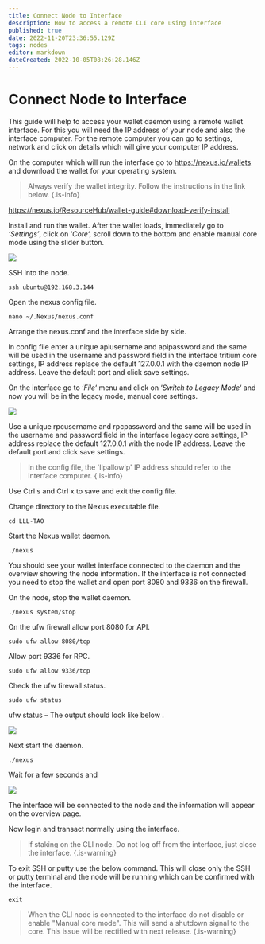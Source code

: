 ```yaml
---
title: Connect Node to Interface
description: How to access a remote CLI core using interface
published: true
date: 2022-11-20T23:36:55.129Z
tags: nodes
editor: markdown
dateCreated: 2022-10-05T08:26:28.146Z
---
```


# Connect Node to Interface

This guide will help to access your wallet daemon using a remote wallet interface. For this you will need the IP address of your node and also the interface computer. For the remote computer you can go to settings, network and click on details which will give your computer IP address.

On the computer which will run the interface go to [https://](https://crypto.nexus.io/wallet)[nexus.io/wallets](https://nexus.io/wallets) and download the wallet for your operating system.


> Always verify the wallet integrity. Follow the instructions in the link below.
{.is-info}

https://nexus.io/ResourceHub/wallet-guide#download-verify-install

Install and run the wallet. After the wallet loads, immediately go to _‘Settings’_, click on ‘_Core_‘, scroll down to the bottom and enable manual core mode using the slider button.

![](https://thedigitalfuture.net/wp-content/uploads/2020/12/RPI-Interface1.png)

SSH into the node.

```
ssh ubuntu@192.168.3.144
```

Open the nexus config file.

```
nano ~/.Nexus/nexus.conf
```

Arrange the nexus.conf and the interface side by side.

In config file enter a unique apiusername and apipassword and the same will be used in the username and password field in the interface tritium core settings, IP address replace the default 127.0.0.1 with the daemon node IP address. Leave the default port and click save settings.

On the interface go to ‘_File_‘ menu and click on ‘_Switch to Legacy Mode_‘ and now you will be in the legacy mode, manual core settings.

![](https://thedigitalfuture.net/wp-content/uploads/2020/12/RPI-Interface2.png)

Use a unique rpcusername and rpcpassword and the same will be used in the username and password field in the interface legacy core settings, IP address replace the default 127.0.0.1 with the node IP address. Leave the default port and click save settings.


> In the config file, the 'llpallowIp' IP address should refer to the interface computer.
{.is-info}



Use Ctrl s and Ctrl x to save and exit the config file.

Change directory to the Nexus executable file.

```
cd LLL-TAO
```

Start the Nexus wallet daemon.

```
./nexus
```

You should see your wallet interface connected to the daemon and the overview showing the node information. If the interface is not connected you need to stop the wallet and open port 8080 and 9336 on the firewall.

On the node, stop the wallet daemon.

```
./nexus system/stop
```

On the ufw firewall allow port 8080 for API.

```
sudo ufw allow 8080/tcp
```

Allow port 9336 for RPC.

```
sudo ufw allow 9336/tcp
```

Check the ufw firewall status.

```
sudo ufw status
```

ufw status – The output should look like below .

![](https://thedigitalfuture.net/wp-content/uploads/2020/12/RPI-ufw.png)

Next start the daemon.

```
./nexus
```

Wait for a few seconds and

![](https://thedigitalfuture.net/wp-content/uploads/2020/12/RPI-Sync.png)

The interface will be connected to the node and the information will appear on the overview page.

Now login and transact normally using the interface.


> If staking on the CLI node. Do not log off from the interface, just close the interface.
{.is-warning}



To exit SSH or putty use the below command. This will close only the SSH or putty terminal and the node will be running which can be confirmed with the interface.

```
exit
```


> When the CLI node is connected to the interface do not disable or enable "Manual core mode". This will send a shutdown signal to the core. This issue will be rectified with next release.
{.is-warning}


